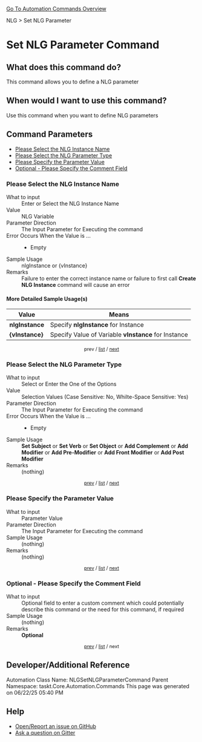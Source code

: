 <!--TITLE: Set NLG Parameter Command -->
<!-- SUBTITLE: a command in the NLG group. -->
[Go To Automation Commands Overview](/automation-commands.md)


NLG &gt; Set NLG Parameter


# Set NLG Parameter Command


## What does this command do?
This command allows you to define a NLG parameter


## When would I want to use this command?
Use this command when you want to define NLG parameters


<a id="param_list"></a>
## Command Parameters
- [Please Select the NLG Instance Name](#param_0)
- [Please Select the NLG Parameter Type](#param_1)
- [Please Specify the Parameter Value](#param_2)
- [Optional - Please Specify the Comment Field](#param_3)


<a id="param_0"></a>
### Please Select the NLG Instance Name


<dl>
<dt>What to input</dt><dd>Enter or Select the NLG Instance Name</dd>
<dt>Value</dt><dd>NLG Variable</dd>
<dt>Parameter Direction</dt><dd>The Input Parameter for Executing the command</dd>
<dt>Error Occurs When the Value is ...</dt><dd><ul>
<li>Empty</li>
</ul></dd>
<dt>Sample Usage</dt><dd>nlgInstance or {vInstance}</dd>
<dt>Remarks</dt><dd>Failure to enter the correct instance name or failure to first call <strong>Create NLG Instance</strong> command will cause an error</dd>
</dl>




#### More Detailed Sample Usage(s)
| Value | Means |
|---|---|
| <strong>nlgInstance</strong> | Specify **nlgInstance** for Instance |
| <strong>{vInstance}</strong> | Specify Value of Variable **vInstance** for Instance |


<div style="font-size: 90%; text-align: center">


prev / [list](#param_list) / [next](#param_1)


</div>


<a id="param_1"></a>
### Please Select the NLG Parameter Type


<dl>
<dt>What to input</dt><dd>Select or Enter the One of the Options</dd>
<dt>Value</dt><dd>Selection Values (Case Sensitive: No, Whilte-Space Sensitive: Yes)</dd>
<dt>Parameter Direction</dt><dd>The Input Parameter for Executing the command</dd>
<dt>Error Occurs When the Value is ...</dt><dd><ul>
<li>Empty</li>
</ul></dd>
<dt>Sample Usage</dt><dd><strong>Set Subject</strong> or  <strong>Set Verb</strong> or  <strong>Set Object</strong> or  <strong>Add Complement</strong> or  <strong>Add Modifier</strong> or  <strong>Add Pre-Modifier</strong> or  <strong>Add Front Modifier</strong> or  <strong>Add Post Modifier</strong></dd>
<dt>Remarks</dt><dd>(nothing)</dd>
</dl>




<div style="font-size: 90%; text-align: center">


[prev](#param_1) / [list](#param_list) / [next](#param_2)


</div>


<a id="param_2"></a>
### Please Specify the Parameter Value


<dl>
<dt>What to input</dt><dd>Parameter Value</dd>
<dt>Parameter Direction</dt><dd>The Input Parameter for Executing the command</dd>
<dt>Sample Usage</dt><dd>(nothing)</dd>
<dt>Remarks</dt><dd>(nothing)</dd>
</dl>




<div style="font-size: 90%; text-align: center">


[prev](#param_2) / [list](#param_list) / [next](#param_3)


</div>


<a id="param_3"></a>
### Optional - Please Specify the Comment Field


<dl>
<dt>What to input</dt><dd>Optional field to enter a custom comment which could potentially describe this command or the need for this command, if required</dd>
<dt>Sample Usage</dt><dd>(nothing)</dd>
<dt>Remarks</dt><dd><strong>Optional</strong><br></dd>
</dl>




<div style="font-size: 90%; text-align: center">


[prev](#param_3) / [list](#param_list) / next


</div>


## Developer/Additional Reference
Automation Class Name: NLGSetNLGParameterCommand
Parent Namespace: taskt.Core.Automation.Commands
This page was generated on 06/22/25 05:40 PM


## Help
- [Open/Report an issue on GitHub](https://github.com/rcktrncn/taskt/issues/new)
- [Ask a question on Gitter](https://gitter.im/taskt-rpa/Lobby)
